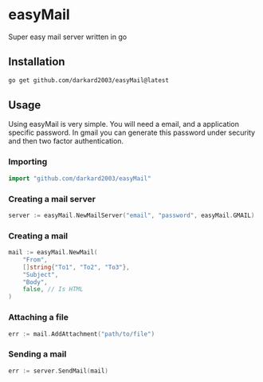 # easyMail
Super easy mail server written in go

## Installation
```sh
go get github.com/darkard2003/easyMail@latest
```

## Usage
Using easyMail is very simple. You will need a email, and a application specific password. In gmail you can generate this password under security and then two factor authentication.

### Importing
```go
import "github.com/darkard2003/easyMail"
```


### Creating a mail server
```go 
server := easyMail.NewMailServer("email", "password", easyMail.GMAIL)
```

### Creating a mail
```go
mail := easyMail.NewMail(
    "From",
    []string{"To1", "To2", "To3"},
    "Subject",
    "Body",
    false, // Is HTML
)
```

### Attaching a file
```go
err := mail.AddAttachment("path/to/file")
```

### Sending a mail
```go
err := server.SendMail(mail)
```